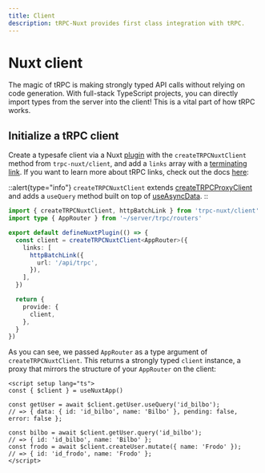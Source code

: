 ```yaml
---
title: Client
description: tRPC-Nuxt provides first class integration with tRPC.
---
```


# Nuxt client

The magic of tRPC is making strongly typed API calls without relying on code generation. With full-stack TypeScript projects, you can directly import types from the server into the client! This is a vital part of how tRPC works.

## Initialize a tRPC client

Create a typesafe client via a Nuxt [plugin](https://nuxt.com/docs/guide/directory-structure/plugins) with the `createTRPCNuxtClient` method from `trpc-nuxt/client`, and add a `links` array with a [terminating link](https://trpc.io/docs/links#the-terminating-link). If you want to learn more about tRPC links, check out the docs [here](https://trpc.io/docs/links):

::alert{type="info"}
`createTRPCNuxtClient` extends [createTRPCProxyClient](https://trpc.io/docs/vanilla#initialize-a-trpc-client) and adds a `useQuery` method built on top of [useAsyncData](https://nuxt.com/docs/api/composables/use-async-data).
::

```ts [plugins/client.ts]
import { createTRPCNuxtClient, httpBatchLink } from 'trpc-nuxt/client'
import type { AppRouter } from '~/server/trpc/routers'

export default defineNuxtPlugin(() => {
  const client = createTRPCNuxtClient<AppRouter>({
    links: [
      httpBatchLink({
        url: '/api/trpc',
      }),
    ],
  })

  return {
    provide: {
      client,
    },
  }
})
```

As you can see, we passed `AppRouter` as a type argument of `createTRPCNuxtClient`. This returns a strongly typed `client` instance, a proxy that mirrors the structure of your `AppRouter` on the client:

```vue [pages/index.vue]
<script setup lang="ts">
const { $client } = useNuxtApp()

const getUser = await $client.getUser.useQuery('id_bilbo');
// => { data: { id: 'id_bilbo', name: 'Bilbo' }, pending: false, error: false };

const bilbo = await $client.getUser.query('id_bilbo');
// => { id: 'id_bilbo', name: 'Bilbo' };
const frodo = await $client.createUser.mutate({ name: 'Frodo' });
// => { id: 'id_frodo', name: 'Frodo' };
</script>
```
